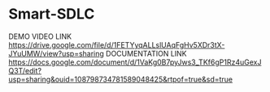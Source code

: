 # Smart-SDLC
DEMO VIDEO LINK
https://drive.google.com/file/d/1FETYyqALLslUAqFgHv5XDr3tX-JYuUMW/view?usp=sharing
DOCUMENTATION LINK
https://docs.google.com/document/d/1VaKg0B7pyJws3_TKf6gP1Rz4uGexJQ3T/edit?usp=sharing&ouid=108798734781589048425&rtpof=true&sd=true




